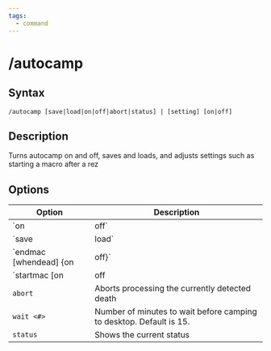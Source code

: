 ```yaml
---
tags:
  - command
---
```


# /autocamp

## Syntax

<!--cmd-syntax-start-->
```eqcommand
/autocamp [save|load|on|off|abort|status] | [setting] [on|off]
```
<!--cmd-syntax-end-->

## Description

<!--cmd-desc-start-->
Turns autocamp on and off, saves and loads, and adjusts settings such as starting a macro after a rez
<!--cmd-desc-end-->

## Options

| Option | Description |
|--------|-------------|
| `on|off` | Toggles camping to desktop when dead. Default is OFF |
| `save|load` | Loads the ini / Saves settings to ini. Changes DO NOT auto save. |
| `endmac [whendead] {on|off}` | Toggles /endmac before camping. Default is OFF.<br><br>**whendead**: Toggles /endmac as soon as dead. Default is OFF |
| `startmac [on|off|clear] | set <"macroname param...">` | Toggles /mac macroname after rez. Default is OFF<br><br>If your macro has parameters, use quotes |
| `abort` | Aborts processing the currently detected death |
| `wait <#>` | Number of minutes to wait before camping to desktop. Default is 15. |
| `status` | Shows the current status |